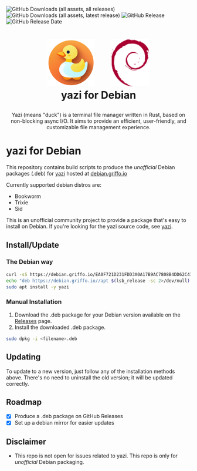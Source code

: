 ![GitHub Downloads (all assets, all releases)](https://img.shields.io/github/downloads/dariogriffo/yazi-debian/total)
![GitHub Downloads (all assets, latest release)](https://img.shields.io/github/downloads/dariogriffo/yazi-debian/latest/total)
![GitHub Release](https://img.shields.io/github/v/release/dariogriffo/yazi-debian)
![GitHub Release Date](https://img.shields.io/github/release-date/dariogriffo/yazi-debian)

<h1>
   <p align="center">
     <a href="https://yazi.org/"><img src="https://github.com/dariogriffo/yazi-debian/blob/main/yazi-logo.png" alt="yazi Logo" width="128" style="margin-right: 20px"></a>
     <a href="https://www.debian.org/"><img src="https://github.com/dariogriffo/yazi-debian/blob/main/debian-logo.png" alt="Debian Logo" width="104" style="margin-left: 20px"></a>
     <br>yazi for Debian
   </p>
</h1>
<p align="center">
 Yazi (means "duck") is a terminal file manager written in Rust, based on non-blocking async I/O. It aims to provide an efficient, user-friendly, and customizable file management experience.
</p>

# yazi for Debian

This repository contains build scripts to produce the _unofficial_ Debian packages
(.deb) for [yazi](https://github.com/sxyazi/yazi/) hosted at [debian.griffo.io](https://debian.griffo.io)

Currently supported debian distros are:
- Bookworm
- Trixie
- Sid

This is an unofficial community project to provide a package that's easy to
install on Debian. If you're looking for the yazi source code, see
[yazi](https://github.com/sxyazi/yazi/).

## Install/Update

### The Debian way

```sh
curl -sS https://debian.griffo.io/EA0F721D231FDD3A0A17B9AC7808B4DD62C41256.asc | gpg --dearmor --yes -o /etc/apt/trusted.gpg.d/debian.griffo.io.gpg
echo "deb https://debian.griffo.io//apt $(lsb_release -sc 2>/dev/null) main" | sudo tee /etc/apt/sources.list.d/debian.griffo.io.list
sudo apt install -y yazi
```

### Manual Installation

1. Download the .deb package for your Debian version available on
   the [Releases](https://github.com/dariogriffo/yazi-debian/releases) page.
2. Install the downloaded .deb package.

```sh
sudo dpkg -i <filename>.deb
```
## Updating

To update to a new version, just follow any of the installation methods above. There's no need to uninstall the old version; it will be updated correctly.

## Roadmap

- [x] Produce a .deb package on GitHub Releases
- [x] Set up a debian mirror for easier updates

## Disclaimer

- This repo is not open for issues related to yazi. This repo is only for _unofficial_ Debian packaging.
